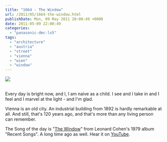 ```yaml
---
title: "1664 - The Window"
url: /2011/05/1664-the-window.html
publishDate: Mon, 09 May 2011 20:00:49 +0000
date: 2011-05-09 22:00:49
categories: 
  - "panasonic-dmc-lx5"
tags: 
  - "architecture"
  - "austria"
  - "street"
  - "vienna"
  - "wien"
  - "window"
---
```

<div class="container">
<div class="center"><a target="_blank" href="https://d25zfm9zpd7gm5.cloudfront.net/1200x1200/2011/20110509_171619_ps.jpg"><img src="https://d25zfm9zpd7gm5.cloudfront.net/0600x0600/2011/20110509_171619_ps.jpg" /></a></div>
</div>
<br />

Every day is bright now, and I, I am naive as a child. I see and I take in and I feel and I marvel at the light - and I'm glad.

 Vienna is an old city. An industrial building from 1892 is hardly remarkable at all. And still, that's 120 years ago, and that's more than any living person can remember.

The Song of the day is "<a target="_blank" href="http://www.lyricsmode.com/lyrics/l/leonard_cohen/the_window.html">The Window</a>" from Leonard Cohen's 1979 album "Recent Songs". A long time ago as well. Hear it on <a target="_blank" href="http://www.youtube.com/watch?v=OVeEmsAGHvw&feature=related">YouTube</a>.
